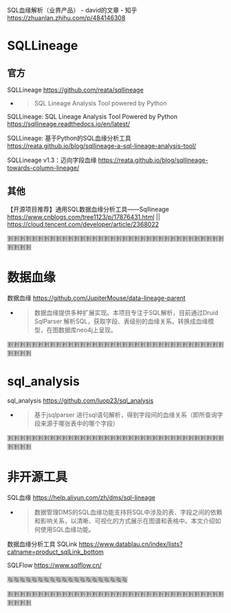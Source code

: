 
SQL血缘解析（业界产品） - david的文章 - 知乎 https://zhuanlan.zhihu.com/p/484146308

# SQLLineage

## 官方

SQLLineage https://github.com/reata/sqllineage
- > SQL Lineage Analysis Tool powered by Python

SQLLineage: SQL Lineage Analysis Tool Powered by Python https://sqllineage.readthedocs.io/en/latest/

SQLLineage: 基于Python的SQL血缘分析工具 https://reata.github.io/blog/sqllineage-a-sql-lineage-analysis-tool/

SQLLineage v1.3：迈向字段血缘 https://reata.github.io/blog/sqllineage-towards-column-lineage/

## 其他

【开源项目推荐】通用SQL数据血缘分析工具——Sqllineage https://www.cnblogs.com/tree1123/p/17876431.html || https://cloud.tencent.com/developer/article/2368022

:u5272::u5272::u5272::u5272::u5272::u5272::u5272::u5272::u5272::u5272::u5272::u5272::u5272::u5272::u5272::u5272::u5272::u5272::u5272::u5272::u5272::u5272::u5272::u5272::u5272::u5272::u5272::u5272::u5272::u5272::u5272::u5272::u5272::u5272::u5272::u5272::u5272::u5272::u5272::u5272:

# 数据血缘

数据血缘 https://github.com/JupiterMouse/data-lineage-parent
- > 数据血缘提供多种扩展实现。本项目专注于SQL解析，目前通过Druid SqlParser 解析SQL，获取字段、表级别的血缘关系。转换成血缘模型，在图数据库neo4j上呈现。

:u5272::u5272::u5272::u5272::u5272::u5272::u5272::u5272::u5272::u5272::u5272::u5272::u5272::u5272::u5272::u5272::u5272::u5272::u5272::u5272::u5272::u5272::u5272::u5272::u5272::u5272::u5272::u5272::u5272::u5272::u5272::u5272::u5272::u5272::u5272::u5272::u5272::u5272::u5272::u5272:

# sql_analysis

sql_analysis https://github.com/luop23/sql_analysis
- > 基于jsqlparser 进行sql语句解析，得到字段间的血缘关系（即所查询字段来源于哪张表中的哪个字段）

:u5272::u5272::u5272::u5272::u5272::u5272::u5272::u5272::u5272::u5272::u5272::u5272::u5272::u5272::u5272::u5272::u5272::u5272::u5272::u5272::u5272::u5272::u5272::u5272::u5272::u5272::u5272::u5272::u5272::u5272::u5272::u5272::u5272::u5272::u5272::u5272::u5272::u5272::u5272::u5272:

# 非开源工具

SQL血缘 https://help.aliyun.com/zh/dms/sql-lineage
- > 数据管理DMS的SQL血缘功能支持将SQL中涉及的表、字段之间的依赖和影响关系，以清晰、可视化的方式展示在图谱和表格中。本文介绍如何使用SQL血缘功能。

数据血缘分析工具 SQLink https://www.datablau.cn/index/lists?catname=product_sqlLink_bottom

SQLFlow https://www.sqlflow.cn/

:u6307::u6307::u6307::u6307::u6307::u6307::u6307::u6307::u6307::u6307::u6307::u6307::u6307::u6307::u6307::u6307::u6307::u6307::u6307::u6307:

:u5272::u5272::u5272::u5272::u5272::u5272::u5272::u5272::u5272::u5272::u5272::u5272::u5272::u5272::u5272::u5272::u5272::u5272::u5272::u5272::u5272::u5272::u5272::u5272::u5272::u5272::u5272::u5272::u5272::u5272::u5272::u5272::u5272::u5272::u5272::u5272::u5272::u5272::u5272::u5272:
